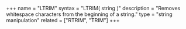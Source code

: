 +++
name = "LTRIM"
syntax = "LTRIM( string <STRING> )"
description = "Removes whitespace characters from the beginning of a string."
type = "string manipulation"
related = ["RTRIM", "TRIM"]
+++

